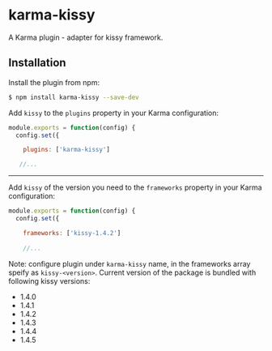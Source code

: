 karma-kissy
============

A Karma plugin - adapter for kissy framework.

Installation
------------

Install the plugin from npm:

```sh
$ npm install karma-kissy --save-dev
```

Add `kissy` to the `plugins` property in your Karma configuration:

```js
module.exports = function(config) {
  config.set({

    plugins: ['karma-kissy']

   //...
```

---

Add `kissy` of the version you need to the `frameworks` property in your Karma configuration:
```js
module.exports = function(config) {
  config.set({

    frameworks: ['kissy-1.4.2']
    
    //...
```

Note: configure plugin under `karma-kissy` name, in the frameworks array speify as `kissy-<version>`. Current version of the package is bundled with following kissy versions:
 * 1.4.0
 * 1.4.1
 * 1.4.2
 * 1.4.3
 * 1.4.4
 * 1.4.5


